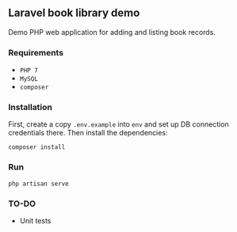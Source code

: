 ## Laravel book library demo
Demo PHP web application for adding and listing book records.

### Requirements
*  `PHP 7`
*  `MySQL`
*  `composer`

### Installation
First, create a copy `.env.example` into `env` and set up DB connection credentials there. Then install the dependencies: 

    composer install
    
### Run
    php artisan serve
    
### TO-DO
*  Unit tests
